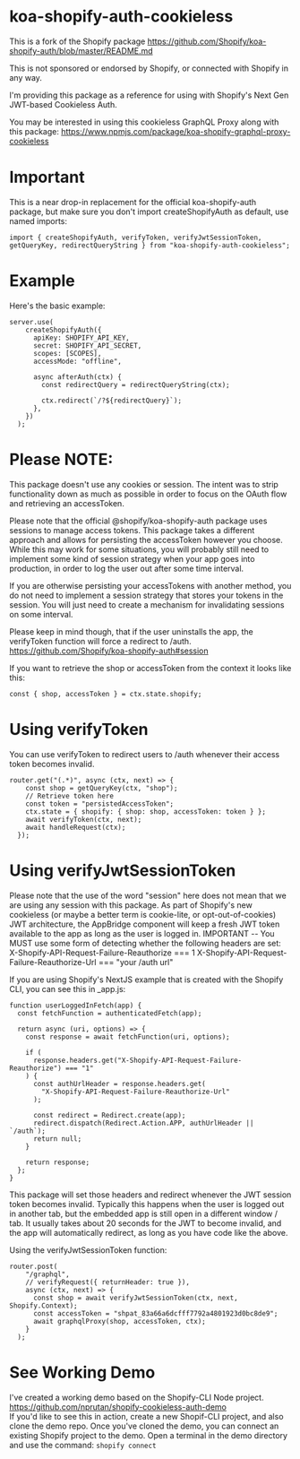 # koa-shopify-auth-cookieless

This is a fork of the Shopify package https://github.com/Shopify/koa-shopify-auth/blob/master/README.md

This is not sponsored or endorsed by Shopify, or connected with Shopify in any way.

I'm providing this package as a reference for using with Shopify's Next Gen JWT-based Cookieless Auth.

You may be interested in using this cookieless GraphQL Proxy along with this package:
https://www.npmjs.com/package/koa-shopify-graphql-proxy-cookieless

# Important
This is a near drop-in replacement for the official koa-shopify-auth package, but make sure you don't 
import createShopifyAuth as default, use named imports:

```
import { createShopifyAuth, verifyToken, verifyJwtSessionToken, getQueryKey, redirectQueryString } from "koa-shopify-auth-cookieless";

```

# Example
Here's the basic example:
```
server.use(
    createShopifyAuth({
      apiKey: SHOPIFY_API_KEY,
      secret: SHOPIFY_API_SECRET,
      scopes: [SCOPES],
      accessMode: "offline",

      async afterAuth(ctx) {
        const redirectQuery = redirectQueryString(ctx);

        ctx.redirect(`/?${redirectQuery}`);
      },
    })
  );
  ```

# Please NOTE:
This package doesn't use any cookies or session.
The intent was to strip functionality down as much as possible in order to focus on 
the OAuth flow and retrieving an accessToken.

Please note that the official @shopify/koa-shopify-auth package uses sessions to manage access tokens. 
This package takes a different approach and allows for persisting the accessToken however you choose. 
While this may work for some situations, you will probably still need to implement some kind of session strategy when your
app goes into production, in order to log the user out after some time interval. 

If you are otherwise persisting your accessTokens with another method, you do not need to implement a session strategy
that stores your tokens in the session. You will just need to create a mechanism for invalidating
sessions on some interval.

Please keep in mind though, that if the user uninstalls the app, the verifyToken function will
force a redirect to /auth.
https://github.com/Shopify/koa-shopify-auth#session

If you want to retrieve the shop or accessToken from the 
context it looks like this:

```
const { shop, accessToken } = ctx.state.shopify;
```

# Using verifyToken
You can use verifyToken to redirect users to /auth whenever their access token becomes invalid.

```
router.get("(.*)", async (ctx, next) => {
    const shop = getQueryKey(ctx, "shop");
    // Retrieve token here
    const token = "persistedAccessToken";
    ctx.state = { shopify: { shop: shop, accessToken: token } };
    await verifyToken(ctx, next);
    await handleRequest(ctx);
  });
```

# Using verifyJwtSessionToken
Please note that the use of the word "session" here does not mean that we are using any session
with this package. As part of Shopify's new cookieless (or maybe a better term is cookie-lite, or opt-out-of-cookies) 
JWT architecture, the AppBridge component will keep a fresh JWT token available to the app as long
as the user is logged in.
IMPORTANT -- You MUST use some form of detecting whether the following headers are set:
X-Shopify-API-Request-Failure-Reauthorize === 1
X-Shopify-API-Request-Failure-Reauthorize-Url === "your /auth url"

If you are using Shopify's NextJS example that is created with the Shopify CLI, you can see this in 
_app.js:

```
function userLoggedInFetch(app) {
  const fetchFunction = authenticatedFetch(app);

  return async (uri, options) => {
    const response = await fetchFunction(uri, options);

    if (
      response.headers.get("X-Shopify-API-Request-Failure-Reauthorize") === "1"
    ) {
      const authUrlHeader = response.headers.get(
        "X-Shopify-API-Request-Failure-Reauthorize-Url"
      );

      const redirect = Redirect.create(app);
      redirect.dispatch(Redirect.Action.APP, authUrlHeader || `/auth`);
      return null;
    }

    return response;
  };
}
```
This package will set those headers and redirect whenever the JWT session token becomes invalid.
Typically this happens when the user is logged out in another tab, but the embedded app
is still open in a different window / tab. It usually takes about 20 seconds for the JWT to become
invalid, and the app will automatically redirect, as long as you have code like the above.

Using the verifyJwtSessionToken function:

```
router.post(
    "/graphql",
    // verifyRequest({ returnHeader: true }),
    async (ctx, next) => {
      const shop = await verifyJwtSessionToken(ctx, next, Shopify.Context);
      const accessToken = "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"; 
      await graphqlProxy(shop, accessToken, ctx);
    }
  );
```

# See Working Demo
I've created a working demo based on the Shopify-CLI Node project.  
<https://github.com/nprutan/shopify-cookieless-auth-demo>  
If you'd like to see this in action, create a new Shopif-CLI project,
and also clone the demo repo. Once you've cloned the demo, you can connect
an existing Shopify project to the demo. Open a terminal in the 
demo directory and use the command:
```shopify connect```


